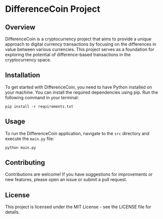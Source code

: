 # DifferenceCoin Project

## Overview
DifferenceCoin is a cryptocurrency project that aims to provide a unique approach to digital currency transactions by focusing on the differences in value between various currencies. This project serves as a foundation for exploring the potential of difference-based transactions in the cryptocurrency space.

## Installation
To get started with DifferenceCoin, you need to have Python installed on your machine. You can install the required dependencies using pip. Run the following command in your terminal:

```
pip install -r requirements.txt
```

## Usage
To run the DifferenceCoin application, navigate to the `src` directory and execute the `main.py` file:

```
python main.py
```

## Contributing
Contributions are welcome! If you have suggestions for improvements or new features, please open an issue or submit a pull request.

## License
This project is licensed under the MIT License - see the LICENSE file for details.
